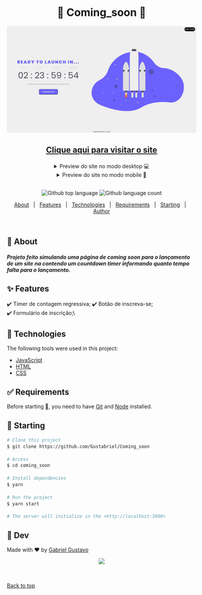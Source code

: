 &#xa0;


<h1 align="center">&#x1F680 Coming_soon &#x1F680</h1>


<p align="center"> <img src="./images/rdm/2022-02-06 02-28-56.gif"> </p>


## <a href="https://gustabriel.github.io/Coming-soon/"  ><p align="center">Clique aqui para visitar o site<p></a>
</div>

<details close align="center">
  <summary> 
     Preview do site no modo desktop 💻
  </summary>
   <h1 style="margin: auto">
   <img src="./images/rdm/home-desk.png">
   </h1>
</details>

<details close align="center">
  <summary> 
     Preview do site no modo mobile 📱
  </summary>
   <h1 style="margin: auto">
   <img src="./images/rdm/mobile.png">
   </h1>
</details>

<br>

<p align="center">
  <img alt="Github top language" src="https://img.shields.io/github/languages/top/Gustabriel/Coming_soon?color=56BEB8">

  <img alt="Github language count" src="https://img.shields.io/github/languages/count/Gustabriel/Coming_soon?color=56BEB8">


</p>


<p align="center">
  <a href="#dart-about">About</a> &#xa0; | &#xa0; 
  <a href="#sparkles-features">Features</a> &#xa0; | &#xa0;
  <a href="#rocket-technologies">Technologies</a> &#xa0; | &#xa0;
  <a href="#white_check_mark-requirements">Requirements</a> &#xa0; | &#xa0;
  <a href="#checkered_flag-starting">Starting</a> &#xa0; | &#xa0;
  <a href="https://github.com/{{YOUR_GITHUB_USERNAME}}" target="_blank">Author</a>
</p>

<br>

## :dart: About ##

#####  Projeto feito simulando uma página de coming soon para o lançamento de um site na contendo um countdown timer informando quanto tempo falta para o lançamento. 

## :sparkles: Features ##

:heavy_check_mark: Timer de contagem regressiva;
:heavy_check_mark: Botão de inscreva-se;\
:heavy_check_mark: Formulário de inscrição;\


## :rocket: Technologies ##

The following tools were used in this project:

- [JavaScript](https://www.javascript.com/)
- [HTML](https://www.w3schools.com/html/default.asp)
- [CSS](https://www.w3schools.com/css/default.asp)

## :white_check_mark: Requirements ##

Before starting :checkered_flag:, you need to have [Git](https://git-scm.com) and [Node](https://nodejs.org/en/) installed.

## :checkered_flag: Starting ##

```bash
# Clone this project
$ git clone https://github.com/Gustabriel/Coming_soon

# Access
$ cd coming_soon

# Install dependencies
$ yarn

# Run the project
$ yarn start

# The server will initialize in the <http://localhost:3000>
```

## :memo: Dev ##

Made with :heart: by <a href="https://github.com/Gustabriel" target="_blank">Gabriel Gustavo</a>
<p align="center"> <img src="https://avatars.githubusercontent.com/u/85717855?s=400&u=54f74f411cfd6628bde9d3a81565efb9f27e1b22&v=4" width="300px"> </p>

&#xa0;

<a href="#top">Back to top</a>
